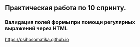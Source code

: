 ## Практическая работа по 10 спринту. 
### Валидация полей формы при помощи регулярных выражений через HTML

https://psihosomatika.github.io
